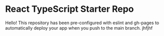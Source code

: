 # React TypeScript Starter Repo

Hello! This repository has been pre-configured with eslint and gh-pages to automatically deploy your app when you push to the main branch.
jhfjhf
